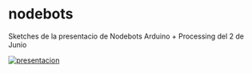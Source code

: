 # nodebots

Sketches de la presentacio de Nodebots Arduino + Processing del 2 de Junio

[![presentacion]()](https://drive.google.com/open?id=191rNtxxavr3l5-lyvkRp2rdc3-xfaWeRFxaDri0DovA)
